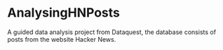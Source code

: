 # AnalysingHNPosts
A guided data analysis project from Dataquest, the database consists of posts from the website Hacker News.
